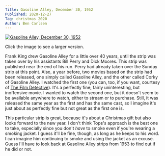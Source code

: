 ```yaml
---
Title: Gasoline Alley, December 30, 1952
Published: 2020-12-27
Tag: christmas 2020
Author: Ben Carlsen
---
```


[![Gasoline Alley, December 30, 1952](http://blog.arkholt.com/media/decstrips2020/27-gasoline-alley_Tue__Dec_30__1952_.jpg)](http://blog.arkholt.com/media/decstrips2020/27-gasoline-alley_Tue__Dec_30__1952_.jpg)

Click the image to see a larger version.

Frank King drew Gasoline Alley for a little over 40 years, until the strip was taken over by his assistants Bill Perry and Dick Moores. This strip was published near the end of his run. Perry had already taken over the Sunday strip at this point. Also, a year before, two movies based on the strip had been released, one simply called Gasoline Alley, and the other called Corky of Gasoline Alley. I watched the first one (you can, too, if you want, courtesy of [The Film Detective](https://thefilmdetective.tv/video/gasoline-alley-1951/5cb51e2e142bb5154ebcf91d/)). It's a perfectly fine, fairly uninteresting, but inoffensive movie. I wanted to watch the second one, but it doesn't seem to be available anywhere to watch, either to stream or to purchase. Still, it was released the same year as the first and has the same cast, so I imagine it's just about as perfectly fine but not great as the first one is.

This particular strip is great, because it's about a Christmas gift but also looks forward to the new year. I don't think Tops's approach is the best one to take, especially since you don't _have_ to smoke even if you're wearing a smoking jacket. I guess it'll be fine, though, as long as he keeps to his word. I can imagine him continuing to smoke and using the jacket as an excuse. Guess I'll have to look back at Gasoline Alley strips from 1953 to find out if he did or not.
